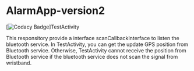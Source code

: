 # AlarmApp-version2

[![Codacy Badge][codacy-img]]TestActivity


This responsitory provide a interface scanCallbackInterface to listen the bluetooth service. In TestActivity, you can get the update GPS position from Bluetooth service. Otherwise, TestActivity cannot receive the position from Bluetooth service if the bluetooth service does not scan the signal from wristband.

[codacy-img]: 
https://preview.ibb.co/gmRpKf/1.png
